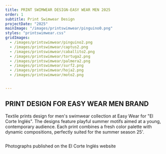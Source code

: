```yaml
---
title: PRINT SWIMWEAR DESIGN-EASY WEAR MEN 2025
order: 1
subtitle: Print Swimwear Design
projectDate: "2025"
mainImage: "/images/printswimwear/pinguino0.png"
styles: "printswimwear.css"
gridImages:
  - /images/printswimwear/pinguino2.png
  - /images/printswimwear/captus2.png
  - /images/printswimwear/caballito2.png
  - /images/printswimwear/tortuga2.png
  - /images/printswimwear/palmera2.png
  - /images/printswimwear/surf2.png
  - /images/printswimwear/hoja2.png
  - /images/printswimwear/moto2.png


---
```

<section class="section">
    <div class="details-container">
        <h1 class="title">PRINT DESIGN FOR EASY WEAR MEN BRAND</h1>
        <p class="description">Textile prints design for men's swimwear collection at Easy Wear for "El Corte Inglés". 
The designs feature playful summer motifs aimed at a young, contemporary audience. Each print combines a fresh color palette with dynamic compositions, perfectly suited for the summer season 25'.</p>
    </div>
    <div class="grid container huge">
        <div class="image-container">
            <img class="img" src="/images/printswimwear/pinguino2.png" alt="">
        </div>
        <div class="image-container">
            <img class="img" src="/images/printswimwear/captus2.png" alt="">
        </div>
        <div class="image-container">
            <img class="img" src="/images/printswimwear/caballito2.png" alt="">
        </div>
        <div class="image-container">
            <img class="img" src="/images/printswimwear/tortuga2.png" alt="">
        </div>
        <div class="image-container">
            <img class="img" src="/images/printswimwear/palmera2.png" alt="">
        </div>
        <div class="image-container">
            <img class="img" src="/images/printswimwear/surf2.png" alt="">
        </div>
          <div class="image-container">
            <img class="img" src="/images/printswimwear/hoja2.png" alt="">
        </div>
        <div class="image-container">
            <img class="img" src="/images/printswimwear/moto2.png" alt="">
        </div>
    </div>
    <div class="details-container">
    <p class="description">Photographs published on the El Corte Inglés website</p>
    </div>
</section>

